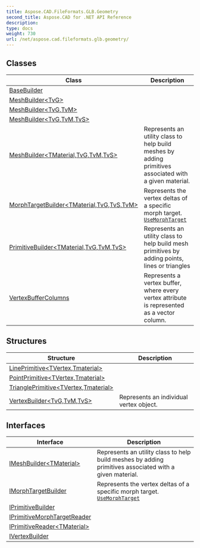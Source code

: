 ```yaml
---
title: Aspose.CAD.FileFormats.GLB.Geometry
second_title: Aspose.CAD for .NET API Reference
description: 
type: docs
weight: 730
url: /net/aspose.cad.fileformats.glb.geometry/
---
```



## Classes

| Class | Description |
| --- | --- |
| [BaseBuilder](./basebuilder/) |  |
| [MeshBuilder&lt;TvG&gt;](./meshbuilder-1/) |  |
| [MeshBuilder&lt;TvG,TvM&gt;](./meshbuilder-2/) |  |
| [MeshBuilder&lt;TvG,TvM,TvS&gt;](./meshbuilder-3/) |  |
| [MeshBuilder&lt;TMaterial,TvG,TvM,TvS&gt;](./meshbuilder-4/) | Represents an utility class to help build meshes by adding primitives associated with a given material. |
| [MorphTargetBuilder&lt;TMaterial,TvG,TvS,TvM&gt;](./morphtargetbuilder-4/) | Represents the vertex deltas of a specific morph target. [`UseMorphTarget`](../aspose.cad.fileformats.glb.geometry/meshbuilder-4/usemorphtarget/) |
| [PrimitiveBuilder&lt;TMaterial,TvG,TvM,TvS&gt;](./primitivebuilder-4/) | Represents an utility class to help build mesh primitives by adding points, lines or triangles |
| [VertexBufferColumns](./vertexbuffercolumns/) | Represents a vertex buffer, where every vertex attribute is represented as a vector column. |
## Structures

| Structure | Description |
| --- | --- |
| [LinePrimitive&lt;TVertex,Tmaterial&gt;](./lineprimitive-2/) |  |
| [PointPrimitive&lt;TVertex,Tmaterial&gt;](./pointprimitive-2/) |  |
| [TrianglePrimitive&lt;TVertex,Tmaterial&gt;](./triangleprimitive-2/) |  |
| [VertexBuilder&lt;TvG,TvM,TvS&gt;](./vertexbuilder-3/) | Represents an individual vertex object. |
## Interfaces

| Interface | Description |
| --- | --- |
| [IMeshBuilder&lt;TMaterial&gt;](./imeshbuilder-1/) | Represents an utility class to help build meshes by adding primitives associated with a given material. |
| [IMorphTargetBuilder](./imorphtargetbuilder/) | Represents the vertex deltas of a specific morph target. [`UseMorphTarget`](../aspose.cad.fileformats.glb.geometry/imeshbuilder-1/usemorphtarget/) |
| [IPrimitiveBuilder](./iprimitivebuilder/) |  |
| [IPrimitiveMorphTargetReader](./iprimitivemorphtargetreader/) |  |
| [IPrimitiveReader&lt;TMaterial&gt;](./iprimitivereader-1/) |  |
| [IVertexBuilder](./ivertexbuilder/) |  |


